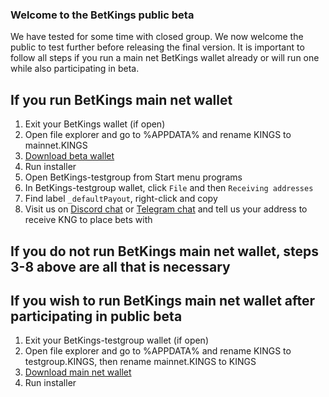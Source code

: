 ### Welcome to the BetKings public beta

We have tested for some time with closed group.  We now welcome the public to test further before releasing the final version.
It is important to follow all steps if you run a main net BetKings wallet already or will run one while also participating in beta.

## If you run BetKings main net wallet

1. Exit your BetKings wallet (if open)
2. Open file explorer and go to %APPDATA% and rename KINGS to mainnet.KINGS
3. [Download beta wallet](https://github.com/betkings/PublicBeta/releases/download/2.0.29/Kings-2.0.29-Win64-setup.exe)
4. Run installer
5. Open BetKings-testgroup from Start menu programs
6. In BetKings-testgroup wallet, click ```File``` and then ```Receiving addresses```
7. Find label ```_defaultPayout```, right-click and copy
8. Visit us on [Discord chat](https://discord.gg/NqMunqp) or [Telegram chat](https://t.me/kings_ag) and tell us your address to receive KNG to place bets with

## If you do not run BetKings main net wallet, steps 3-8 above are all that is necessary

## If you wish to run BetKings main net wallet after participating in public beta

1. Exit your BetKings-testgroup wallet (if open)
2. Open file explorer and go to %APPDATA% and rename KINGS to testgroup.KINGS, then rename mainnet.KINGS to KINGS
3. [Download main net wallet](https://github.com/betkings/kings-core/releases/download/2.0/Kings-2.0-Win64-setup.exe)
4. Run installer
